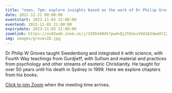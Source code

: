 ```yaml
---
title: "noon, 7pm: explore insights based on the work of Dr Philip Groves"
date: 2022-12-21 00:00:00
eventstart: 2023-11-03 12:00:00
eventend: 2023-11-03 21:00:00
expirydate: 2023-11-03 21:00:00
zoomlink: https://us02web.zoom.us/j/320544045?pwd=QjZtbUxvVk81b2dweUtZZTE3ZE9IZz09
img: images/grovesID.jpg
---
```


Dr Philip W Groves taught Swedenborg and integrated it with science, with Fourth Way teachings from Gurdjieff, with Sufism and material and practices from psychology and other streams of esoteric Christianity. He taught for over 50 years until his death in Sydney in 1999. Here we explore chapters from his books.

[Click to join Zoom](https://us02web.zoom.us/j/320544045?pwd=QjZtbUxvVk81b2dweUtZZTE3ZE9IZz09) when the meeting time arrives.